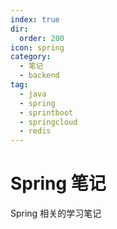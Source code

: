 ```yaml
---
index: true
dir:
  order: 200
icon: spring
category:
  - 笔记
  - backend
tag:
  - java
  - spring
  - sprintboot
  - springcloud
  - redis
---
```


# Spring 笔记

Spring 相关的学习笔记
